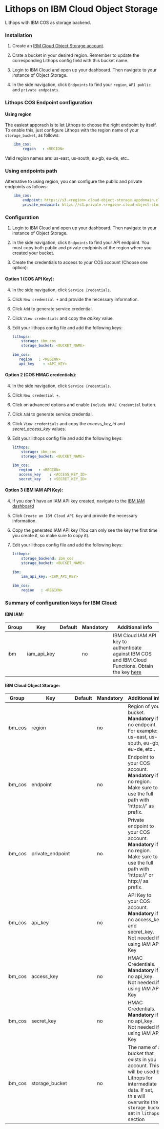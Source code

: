 # Lithops on IBM Cloud Object Storage


Lithops with IBM COS as storage backend.


### Installation

1. Create an [IBM Cloud Object Storage account](https://www.ibm.com/cloud/object-storage).

2. Crate a bucket in your desired region. Remember to update the corresponding Lithops config field with this bucket name.

3. Login to IBM Cloud and open up your dashboard. Then navigate to your instance of Object Storage.

4. In the side navigation, click `Endpoints` to find your `region`, `API public` and `private endpoints`.

### Lithops COS Endpoint configuration

#### Using region
The easiest apporach is to let Lithops to choose the right endpoint by itself. To enable this, just configure Lithops with the region name of your `storage_bucket`, as follows:

```yaml
    ibm_cos:
        region   : <REGION>
```

Valid region names are: us-east, us-south, eu-gb, eu-de, etc..

### Using endpoints path
Alternative to using region, you can configure the public and private endpoints as follows:

```yaml
    ibm_cos:
        endpoint: https://s3.<region>.cloud-object-storage.appdomain.cloud
        private_endpoint: https://s3.private.<region>.cloud-object-storage.appdomain.cloud 
```

### Configuration

1. Login to IBM Cloud and open up your dashboard. Then navigate to your instance of Object Storage.

2. In the side navigation, click `Endpoints` to find your API endpoint. You must copy both public and private endpoints of the region where you created your bucket.

3. Create the credentials to access to your COS account (Choose one option):
 
#### Option 1 (COS API Key):

4. In the side navigation, click `Service Credentials`.

5. Click `New credential +` and provide the necessary information.

6. Click `Add` to generate service credential.

7. Click `View credentials` and copy the *apikey* value.

8. Edit your lithops config file and add the following keys:

    ```yaml
    lithops:
        storage: ibm_cos
        storage_bucket: <BUCKET_NAME>
       
    ibm_cos:
       region   : <REGION>
       api_key    : <API_KEY>
    ```

#### Option 2 (COS HMAC credentials):

4. In the side navigation, click `Service Credentials`.

5. Click `New credential +`.

6. Click on advanced options and enable `Include HMAC Credential` button. 

7. Click `Add` to generate service credential.

8. Click `View credentials` and copy the *access_key_id* and *secret_access_key* values.

9. Edit your lithops config file and add the following keys:
    ```yaml
    lithops:
        storage: ibm_cos
        storage_bucket: <BUCKET_NAME>
       
    ibm_cos:
       region   : <REGION>  
       access_key    : <ACCESS_KEY_ID>
       secret_key    : <SECRET_KEY_ID>
    ```

#### Option 3 (IBM IAM API Key):

4. If you don't have an IAM API key created, navigate to the [IBM IAM dashboard](https://cloud.ibm.com/iam/apikeys)

5. Click `Create an IBM Cloud API Key` and provide the necessary information.

6. Copy the generated IAM API key (You can only see the key the first time you create it, so make sure to copy it).

7. Edit your lithops config file and add the following keys:
    ```yaml
    lithops:
        storage_backend: ibm_cos
        storage_bucket: <BUCKET_NAME>
        
    ibm:
        iam_api_key: <IAM_API_KEY>
       
    ibm_cos:
        region   : <REGION>
    ```

### Summary of configuration keys for IBM Cloud:

#### IBM IAM:

|Group|Key|Default|Mandatory|Additional info|
|---|---|---|---|---|
|ibm | iam_api_key | |no | IBM Cloud IAM API key to authenticate against IBM COS and IBM Cloud Functions. Obtain the key [here](https://cloud.ibm.com/iam/apikeys) |


#### IBM Cloud Object Storage:

|Group|Key|Default|Mandatory|Additional info|
|---|---|---|---|---|
|ibm_cos | region | |no | Region of your bucket. **Mandatory** if no endpoint. For example: us-east, us-south, eu-gb, eu-de, etc..|
|ibm_cos | endpoint | |no | Endpoint to your COS account. **Mandatory** if no region. Make sure to use the full path with 'https://' as prefix. |
|ibm_cos | private_endpoint | |no | Private endpoint to your COS account. **Mandatory** if no region. Make sure to use the full path with 'https://' or http:// as prefix. |
|ibm_cos | api_key | |no | API Key to your COS account. **Mandatory** if no access_key and secret_key. Not needed if using IAM API Key|
|ibm_cos | access_key | |no | HMAC Credentials. **Mandatory** if no api_key. Not needed if using IAM API Key|
|ibm_cos | secret_key | |no | HMAC Credentials. **Mandatory** if no api_key. Not needed if using IAM API Key|
|ibm_cos | storage_bucket | | no | The name of a bucket that exists in you account. This will be used by Lithops for intermediate data. If set, this will overwrite the `storage_bucket` set in `lithops` section |

